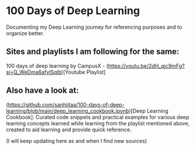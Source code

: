 # 100 Days of Deep Learning

Documenting my Deep Learning journey for referencing purposes and to organize better. 

## Sites and playlists I am following for the same: 
100 days of deep learning by CampusX - (https://youtu.be/2dH_qjc9mFg?si=Q_WeDma6afvISqlb)[Youtube Playlist]

## Also have a look at:
(https://github.com/sanhiitaa/100-days-of-deep-learning/blob/main/deep_learning_cookbook.ipynb)[Deep Learning Cookbook]: Curated code snippets and practical examples for various deep learning concepts learned while learning from the playlist mentioned above, created to aid learning and provide quick reference. 

(I will keep updating here as and when I find new sources)
